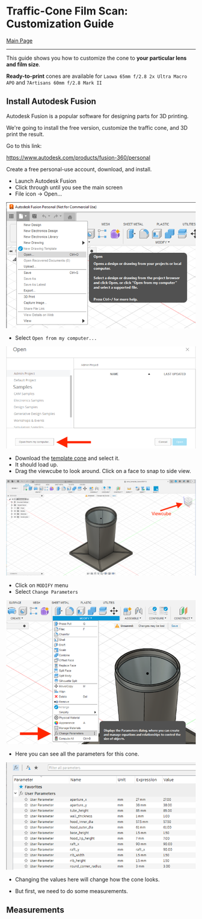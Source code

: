 # Traffic-Cone Film Scan: Customization Guide

[Main Page](README.md)

----------

This guide shows you how to customize the cone to **your particular lens and film size**.

**Ready-to-print** cones are available for `Laowa 65mm f/2.8 2x Ultra Macro APO` and `7Artisans 60mm f/2.8 Mark II`


## Install Autodesk Fusion

Autodesk Fusion is a popular software for designing parts for 3D printing.

We're going to install the free version, customize the traffic cone, and 3D print the result.

Go to this link:

https://www.autodesk.com/products/fusion-360/personal

Create a free personal-use account, download, and install.

* Launch Autodesk Fusion
* Click through until you see the main screen
* File icon -> Open...

![Alt text](photos/open.png)

* Select `Open from my computer...`

![Alt text](photos/frompc.png)

* Download the [template cone](https://github.com/dekuNukem/cone/raw/master/3d_models/cone_template_fusion360.f3d) and select it.
* It should load up.
* Drag the viewcube to look around. Click on a face to snap to side view.

![Alt text](photos/tempcone.png)

* Click on `MODIFY` menu
* Select `Change Parameters`

![Alt text](photos/changepara.png)

* Here you can see all the parameters for this cone.

![Alt text](photos/parameters_35mm.png)

* Changing the values here will change how the cone looks. 

* But first, we need to do some measurements.

## Measurements


